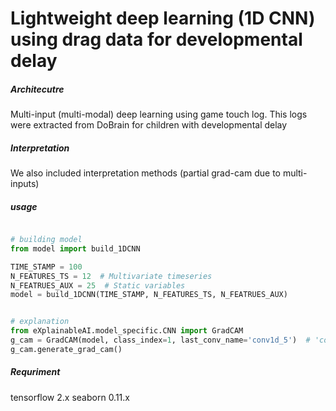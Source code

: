 # Lightweight deep learning (1D CNN) using drag data for developmental delay


##### Architecutre
Multi-input (multi-modal) deep learning using game touch log.
This logs were extracted from DoBrain for children with developmental delay


##### Interpretation
We also included interpretation methods (partial grad-cam due to multi-inputs)



##### usage
```python

# building model
from model import build_1DCNN

TIME_STAMP = 100
N_FEATURES_TS = 12  # Multivariate timeseries
N_FEATRUES_AUX = 25  # Static variables
model = build_1DCNN(TIME_STAMP, N_FEATURES_TS, N_FEATRUES_AUX)


# explanation
from eXplainableAI.model_specific.CNN import GradCAM
g_cam = GradCAM(model, class_index=1, last_conv_name='conv1d_5')  # 'conv1d_5': refer to last conv layer
g_cam.generate_grad_cam()

```

##### Requriment
tensorflow 2.x
seaborn 0.11.x
